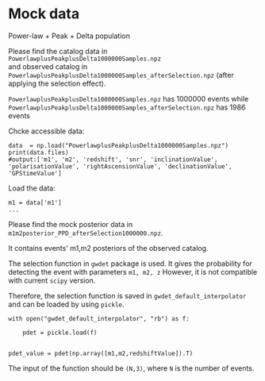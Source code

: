 # Mock data

Power-law + Peak + Delta population

Please find the catalog data in `PowerlawplusPeakplusDelta1000000Samples.npz` <br />
and observed catalog in `PowerlawplusPeakplusDelta1000000Samples_afterSelection.npz` (after applying the selection effect). 

`PowerlawplusPeakplusDelta1000000Samples.npz` has 1000000 events while `PowerlawplusPeakplusDelta1000000Samples_afterSelection.npz` has 1986 events

Chcke accessible data:

    data  = np.load("PowerlawplusPeakplusDelta1000000Samples.npz")
    print(data.files)
    #output:['m1', 'm2', 'redshift', 'snr', 'inclinationValue', 'polarisationValue', 'rightAscensionValue', 'declinationValue', 'GPStimeValue']

Load the data:
    
    m1 = data['m1']
    ...



Please find the mock posterior data in `m1m2posterior_PPD_afterSelection1000000.npz`.

It contains events' m1,m2 posteriors of the observed catalog.


The selection function in `gwdet` package is used. It gives the probability for detecting the event with parameters `m1, m2, z`
However, it is not compatible with current `scipy` version. 

Therefore, the selection function is saved in `gwdet_default_interpolator` and can be loaded by using `pickle`.


    with open("gwdet_default_interpolator", "rb") as f:

        pdet = pickle.load(f)


    pdet_value = pdet(np.array([m1,m2,redshiftValue]).T)

The input of the function should be `(N,3)`, where `N` is the number of events.
